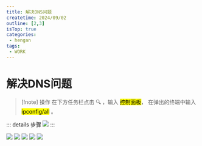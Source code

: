 ```yaml
---
title: 解决DNS问题
createtime: 2024/09/02
outline: [2,3]
isTop: true
categories:
 - hengan
tags:
 - WORK
---
```



# 解决DNS问题

> [!note] 操作
> 在下方任务栏点击 <kbd>🔍</kbd> ，输入 <mark>控制面板</mark>， 在弹出的终端中输入 <mark>ipconfig/all</mark> 。
>

::: details 步骤
<img src="https://gitee.com/zhangjunjiee/article-images/raw/master/images/202409021755465.png"/>
:::

<img src="https://gitee.com/zhangjunjiee/article-images/raw/master/images/202409021802473.png"/>

<img src="https://gitee.com/zhangjunjiee/article-images/raw/master/images/202409030836400.png"/>

<img src="https://gitee.com/zhangjunjiee/article-images/raw/master/images/202409030837396.png"/>

<img src="https://gitee.com/zhangjunjiee/article-images/raw/master/images/202409030839822.png"/>

<img src="https://gitee.com/zhangjunjiee/article-images/raw/master/images/202409030848352.png"/>
